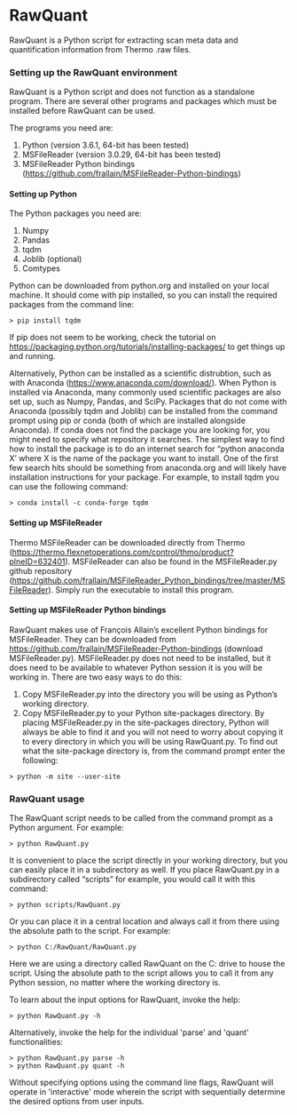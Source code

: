 # RawQuant

RawQuant is a Python script for extracting scan meta data and quantification information from Thermo .raw files.

### Setting up the RawQuant environment

RawQuant is a Python script and does not function as a standalone program. There are several other programs and packages which must be installed before RawQuant can be used.

The programs you need are:

1. Python (version 3.6.1, 64-bit has been tested)
2. MSFileReader (version 3.0.29, 64-bit has been tested)
3. MSFileReader Python bindings (https://github.com/frallain/MSFileReader-Python-bindings)

#### Setting up Python

The Python packages you need are:

1.	Numpy
2.	Pandas
3.	tqdm
4.	Joblib (optional)
5.	Comtypes

Python can be downloaded from python.org and installed on your local machine. It should come with pip installed, so you can install the required packages from the command line: 

```	
> pip install tqdm
```

If pip does not seem to be working, check the tutorial on https://packaging.python.org/tutorials/installing-packages/ to get things up and running.

Alternatively, Python can be installed as a scientific distrubtion, such as with Anaconda (https://www.anaconda.com/download/). When Python is installed via Anaconda, many commonly used scientific packages are also set up, such as Numpy, Pandas, and SciPy. Packages that do not come with Anaconda (possibly tqdm and Joblib) can be installed from the command prompt using pip or conda (both of which are installed alongside Anaconda). If conda does not find the package you are looking for, you might need to specify what repository it searches. The simplest way to find how to install the package is to do an internet search for “python anaconda X’ where X is the name of the package you want to install. One of the first few search hits should be something from anaconda.org and will likely have installation instructions for your package. For example, to install tqdm you can use the following command:

```
> conda install -c conda-forge tqdm
```

#### Setting up MSFileReader

Thermo MSFileReader can be downloaded directly from Thermo (https://thermo.flexnetoperations.com/control/thmo/product?plneID=632401). MSFileReader can also be found in the MSFileReader.py github repository (https://github.com/frallain/MSFileReader_Python_bindings/tree/master/MSFileReader). Simply run the executable to install this program. 

#### Setting up MSFileReader Python bindings
 
RawQuant makes use of François Allain’s excellent Python bindings for MSFileReader. They can be downloaded from https://github.com/frallain/MSFileReader-Python-bindings (download MSFileReader.py). MSFileReader.py does not need to be installed, but it does need to be available to whatever Python session it is you will be working in. There are two easy ways to do this:

1.	Copy MSFileReader.py into the directory you will be using as Python’s working directory.
2.	Copy MSFileReader.py to your Python site-packages directory. By placing MSFileReader.py in the site-packages directory, Python will always be able to find it and you will not need to worry about copying it to every directory in which you will be using RawQuant.py. To find out what the site-package directory is, from the command prompt enter the following:

```
> python -m site --user-site
```

### RawQuant usage

The RawQuant script needs to be called from the command prompt as a Python argument. For example:

```
> python RawQuant.py
```

It is convenient to place the script directly in your working directory, but you can easily place it in a subdirectory as well. If you place RawQuant.py in a subdirectory called “scripts” for example, you would call it with this command:

```
> python scripts/RawQuant.py
```

Or you can place it in a central location and always call it from there using the absolute path to the script. For example:

```
> python C:/RawQuant/RawQuant.py
```

Here we are using a directory called RawQuant on the C: drive to house the script. Using the absolute path to the script allows you to call it from any Python session, no matter where the working directory is.

To learn about the input options for RawQuant, invoke the help:

```
> python RawQuant.py -h
```

Alternatively, invoke the help for the individual 'parse' and 'quant' functionalities:

```
> python RawQuant.py parse -h
> python RawQuant.py quant -h
```

Without specifying options using the command line flags, RawQuant will operate in 'interactive' mode wherein the script with sequentially determine the desired options from user inputs.
